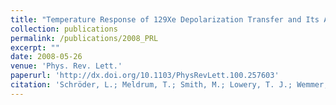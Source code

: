 ```yaml
---
title: "Temperature Response of 129Xe Depolarization Transfer and Its Application for Ultrasensitive NMR Detection"
collection: publications
permalink: /publications/2008_PRL
excerpt: ""
date: 2008-05-26
venue: 'Phys. Rev. Lett.'
paperurl: 'http://dx.doi.org/10.1103/PhysRevLett.100.257603'
citation: 'Schröder, L.; Meldrum, T.; Smith, M.; Lowery, T. J.; Wemmer, D. E.; Pines, A. <i>Phys. Rev. Lett.</i> <b>2008,</b> 100, 257603(4).'
---
```

